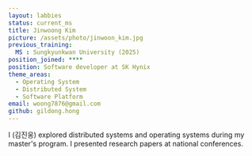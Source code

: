 ```yaml
---
layout: labbies
status: current_ms
title: Jinwoong Kim
picture: /assets/photo/jinwoon_kim.jpg
previous_training:
  MS : Sungkyunkwan University (2025)
position_joined: ****
position: Software developer at SK Hynix
theme_areas:
  - Operating System
  - Distributed System
  - Software Platform
email: woong7876@gmail.com
github: gildong.hong
---
```


I (김진웅) explored distributed systems and operating systems during my master's program. I presented research papers at national conferences.
